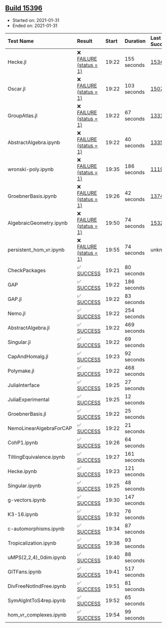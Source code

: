 ## [Build 15396](https://oscarci.mathematik.uni-kl.de/job/oscar/15396/)

* Started on: 2021-01-31
* Ended on: 2021-01-31

| Test Name    | Result | Start | Duration | Last Success | First Failure |
|:-------------|:-------|:------|:---------|:-------------|:--------------|
| Hecke.jl | ❌ [FAILURE (status = 1)](https://oscarci.mathematik.uni-kl.de/job/oscar/15396/artifact/logs/build-15396/Hecke.jl.log) | 19:22 | 155 seconds | [15344](https://oscarci.mathematik.uni-kl.de/job/oscar/15344/) | [15348](https://oscarci.mathematik.uni-kl.de/job/oscar/15348/) |
| Oscar.jl | ❌ [FAILURE (status = 1)](https://oscarci.mathematik.uni-kl.de/job/oscar/15396/artifact/logs/build-15396/Oscar.jl.log) | 19:22 | 103 seconds | [15079](https://oscarci.mathematik.uni-kl.de/job/oscar/15079/) | [15080](https://oscarci.mathematik.uni-kl.de/job/oscar/15080/) |
| GroupAtlas.jl | ❌ [FAILURE (status = 1)](https://oscarci.mathematik.uni-kl.de/job/oscar/15396/artifact/logs/build-15396/GroupAtlas.jl.log) | 19:22 | 67 seconds | [13311](https://oscarci.mathematik.uni-kl.de/job/oscar/13311/) | [13312](https://oscarci.mathematik.uni-kl.de/job/oscar/13312/) |
| AbstractAlgebra.ipynb | ❌ [FAILURE (status = 1)](https://oscarci.mathematik.uni-kl.de/job/oscar/15396/artifact/logs/build-15396/AbstractAlgebra.ipynb.log) | 19:22 | 40 seconds | [13355](https://oscarci.mathematik.uni-kl.de/job/oscar/13355/) | [13356](https://oscarci.mathematik.uni-kl.de/job/oscar/13356/) |
| wronski-poly.ipynb | ❌ [FAILURE (status = 1)](https://oscarci.mathematik.uni-kl.de/job/oscar/15396/artifact/logs/build-15396/wronski-poly.ipynb.log) | 19:35 | 186 seconds | [11192](https://oscarci.mathematik.uni-kl.de/job/oscar/11192/) | [11193](https://oscarci.mathematik.uni-kl.de/job/oscar/11193/) |
| GroebnerBasis.ipynb | ❌ [FAILURE (status = 1)](https://oscarci.mathematik.uni-kl.de/job/oscar/15396/artifact/logs/build-15396/GroebnerBasis.ipynb.log) | 19:26 | 42 seconds | [13748](https://oscarci.mathematik.uni-kl.de/job/oscar/13748/) | [13749](https://oscarci.mathematik.uni-kl.de/job/oscar/13749/) |
| AlgebraicGeometry.ipynb | ❌ [FAILURE (status = 1)](https://oscarci.mathematik.uni-kl.de/job/oscar/15396/artifact/logs/build-15396/AlgebraicGeometry.ipynb.log) | 19:50 | 74 seconds | [15322](https://oscarci.mathematik.uni-kl.de/job/oscar/15322/) | [15323](https://oscarci.mathematik.uni-kl.de/job/oscar/15323/) |
| persistent_hom_vr.ipynb | ❌ [FAILURE (status = 1)](https://oscarci.mathematik.uni-kl.de/job/oscar/15396/artifact/logs/build-15396/persistent_hom_vr.ipynb.log) | 19:55 | 74 seconds | unknown | unknown |
| CheckPackages | ✅ [SUCCESS](https://oscarci.mathematik.uni-kl.de/job/oscar/15396/artifact/logs/build-15396/CheckPackages.log) | 19:21 | 80 seconds |  |  |
| GAP | ✅ [SUCCESS](https://oscarci.mathematik.uni-kl.de/job/oscar/15396/artifact/logs/build-15396/GAP.log) | 19:22 | 186 seconds |  |  |
| GAP.jl | ✅ [SUCCESS](https://oscarci.mathematik.uni-kl.de/job/oscar/15396/artifact/logs/build-15396/GAP.jl.log) | 19:22 | 83 seconds |  |  |
| Nemo.jl | ✅ [SUCCESS](https://oscarci.mathematik.uni-kl.de/job/oscar/15396/artifact/logs/build-15396/Nemo.jl.log) | 19:22 | 254 seconds |  |  |
| AbstractAlgebra.jl | ✅ [SUCCESS](https://oscarci.mathematik.uni-kl.de/job/oscar/15396/artifact/logs/build-15396/AbstractAlgebra.jl.log) | 19:22 | 469 seconds |  |  |
| Singular.jl | ✅ [SUCCESS](https://oscarci.mathematik.uni-kl.de/job/oscar/15396/artifact/logs/build-15396/Singular.jl.log) | 19:22 | 69 seconds |  |  |
| CapAndHomalg.jl | ✅ [SUCCESS](https://oscarci.mathematik.uni-kl.de/job/oscar/15396/artifact/logs/build-15396/CapAndHomalg.jl.log) | 19:23 | 92 seconds |  |  |
| Polymake.jl | ✅ [SUCCESS](https://oscarci.mathematik.uni-kl.de/job/oscar/15396/artifact/logs/build-15396/Polymake.jl.log) | 19:22 | 468 seconds |  |  |
| JuliaInterface | ✅ [SUCCESS](https://oscarci.mathematik.uni-kl.de/job/oscar/15396/artifact/logs/build-15396/JuliaInterface.log) | 19:25 | 27 seconds |  |  |
| JuliaExperimental | ✅ [SUCCESS](https://oscarci.mathematik.uni-kl.de/job/oscar/15396/artifact/logs/build-15396/JuliaExperimental.log) | 19:25 | 12 seconds |  |  |
| GroebnerBasis.jl | ✅ [SUCCESS](https://oscarci.mathematik.uni-kl.de/job/oscar/15396/artifact/logs/build-15396/GroebnerBasis.jl.log) | 19:22 | 25 seconds |  |  |
| NemoLinearAlgebraForCAP | ✅ [SUCCESS](https://oscarci.mathematik.uni-kl.de/job/oscar/15396/artifact/logs/build-15396/NemoLinearAlgebraForCAP.log) | 19:22 | 21 seconds |  |  |
| CohP1.ipynb | ✅ [SUCCESS](https://oscarci.mathematik.uni-kl.de/job/oscar/15396/artifact/logs/build-15396/CohP1.ipynb.log) | 19:26 | 64 seconds |  |  |
| TiltingEquivalence.ipynb | ✅ [SUCCESS](https://oscarci.mathematik.uni-kl.de/job/oscar/15396/artifact/logs/build-15396/TiltingEquivalence.ipynb.log) | 19:27 | 161 seconds |  |  |
| Hecke.ipynb | ✅ [SUCCESS](https://oscarci.mathematik.uni-kl.de/job/oscar/15396/artifact/logs/build-15396/Hecke.ipynb.log) | 19:23 | 121 seconds |  |  |
| Singular.ipynb | ✅ [SUCCESS](https://oscarci.mathematik.uni-kl.de/job/oscar/15396/artifact/logs/build-15396/Singular.ipynb.log) | 19:25 | 48 seconds |  |  |
| g-vectors.ipynb | ✅ [SUCCESS](https://oscarci.mathematik.uni-kl.de/job/oscar/15396/artifact/logs/build-15396/g-vectors.ipynb.log) | 19:30 | 147 seconds |  |  |
| K3-16.ipynb | ✅ [SUCCESS](https://oscarci.mathematik.uni-kl.de/job/oscar/15396/artifact/logs/build-15396/K3-16.ipynb.log) | 19:32 | 76 seconds |  |  |
| c-automorphisms.ipynb | ✅ [SUCCESS](https://oscarci.mathematik.uni-kl.de/job/oscar/15396/artifact/logs/build-15396/c-automorphisms.ipynb.log) | 19:34 | 87 seconds |  |  |
| Tropicalization.ipynb | ✅ [SUCCESS](https://oscarci.mathematik.uni-kl.de/job/oscar/15396/artifact/logs/build-15396/Tropicalization.ipynb.log) | 19:38 | 93 seconds |  |  |
| uMPS(2,2,4)_0dim.ipynb | ✅ [SUCCESS](https://oscarci.mathematik.uni-kl.de/job/oscar/15396/artifact/logs/build-15396/uMPS-2-2-4-_0dim.ipynb.log) | 19:40 | 88 seconds |  |  |
| GITFans.ipynb | ✅ [SUCCESS](https://oscarci.mathematik.uni-kl.de/job/oscar/15396/artifact/logs/build-15396/GITFans.ipynb.log) | 19:41 | 517 seconds |  |  |
| DivFreeNotIndFree.ipynb | ✅ [SUCCESS](https://oscarci.mathematik.uni-kl.de/job/oscar/15396/artifact/logs/build-15396/DivFreeNotIndFree.ipynb.log) | 19:51 | 81 seconds |  |  |
| SymAlgIntToS4rep.ipynb | ✅ [SUCCESS](https://oscarci.mathematik.uni-kl.de/job/oscar/15396/artifact/logs/build-15396/SymAlgIntToS4rep.ipynb.log) | 19:52 | 65 seconds |  |  |
| hom_vr_complexes.ipynb | ✅ [SUCCESS](https://oscarci.mathematik.uni-kl.de/job/oscar/15396/artifact/logs/build-15396/hom_vr_complexes.ipynb.log) | 19:54 | 99 seconds |  |  |
